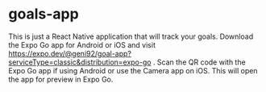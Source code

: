 # goals-app

This is just a React Native application that will track your goals. Download the Expo Go app for Android or iOS 
and visit https://expo.dev/@geni92/goal-app?serviceType=classic&distribution=expo-go . Scan the QR code with the Expo Go app if using Android or use the Camera
app on iOS. This will open the app for preview in Expo Go.
